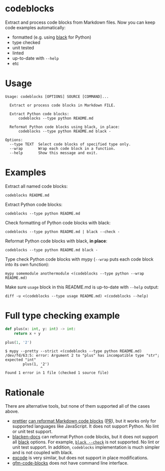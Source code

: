 # codeblocks

Extract and process code blocks from Markdown files. Now you can keep code examples automatically:

* formatted (e.g. using [black][] for Python)
* type checked
* unit tested
* linted
* up-to-date with `--help`
* etc

# Usage

```usage
Usage: codeblocks [OPTIONS] SOURCE [COMMAND]...

  Extract or process code blocks in Markdown FILE.

  Extract Python code blocks:
      codeblocks --type python README.md

  Reformat Python code blocks using black, in place:
      codeblocks --type python README.md black -

Options:
  --type TEXT  Select code blocks of specified type only.
  --wrap       Wrap each code block in a function.
  --help       Show this message and exit.
```

# Examples

Extract all named code blocks:
```
codeblocks README.md
```

Extract Python code blocks:
```
codeblocks --type python README.md
```

Check formatting of Python code blocks with black:
```
codeblocks --type python README.md | black --check -
```

Reformat Python code blocks with black, **in place**:
```
codeblocks --type python README.md black -
```

Type check Python code blocks with mypy (`--wrap` puts each code block into its own function):
```
mypy somemodule anothermodule <(codeblocks --type python --wrap README.md)
```

Make sure `usage` block in this README.md is up-to-date with `--help` output:
```
diff -u <(codeblocks --type usage README.md) <(codeblocks --help)
```

# Full type checking example

```python
def plus(x: int, y: int) -> int:
    return x + y

plus(1, '2')
```

```
$ mypy --pretty --strict <(codeblocks --type python README.md)
/dev/fd/63:5: error: Argument 2 to "plus" has incompatible type "str"; expected "int"
        plus(1, '2')
                ^
Found 1 error in 1 file (checked 1 source file)
```

# Rationale

There are alternative tools, but none of them supported all of the cases above.

* [prettier][] [can reformat Markdown code blocks][prettier-md] ([PR][prettier-pr]), but it works only for supported languages like JavaScript. It does not support Python. No lint or unit test support.
* [blacken-docs][] can reformat Python code blocks, but it does not support all [black][] options. For example, [`black --check`][blacken-check] is not supported. No lint or unit test support. In addition, `codeblocks` implementation is much simpler and is not coupled with black.
* [excode][] is very similar, but does not support in place modifications.
* [gfm-code-blocks][] does not have command line interface.

[black]: https://github.com/psf/black
[prettier]: https://prettier.io
[prettier-md]: https://prettier.io/blog/2017/11/07/1.8.0.html#markdown-support
[prettier-pr]: https://github.com/prettier/prettier/pull/2943
[blacken-docs]: https://github.com/asottile/blacken-docs
[blacken-check]: https://github.com/asottile/blacken-docs/issues/42
[excode]: https://github.com/nschloe/excode
[gfm-code-blocks]: https://github.com/jonschlinkert/gfm-code-blocks
